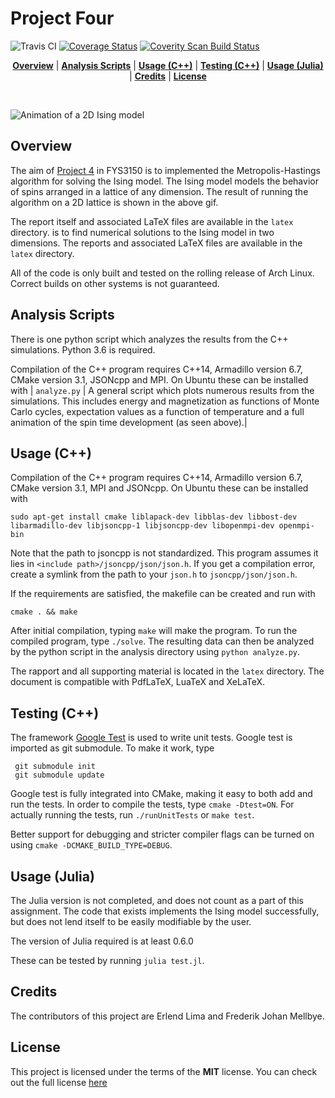 # Project Four

![Travis CI](https://travis-ci.org/Caronthir/FYS3150.svg?branch=master)
[![Coverage Status](https://coveralls.io/repos/github/Caronthir/FYS3150/badge.svg?branch=master)](https://coveralls.io/github/Caronthir/FYS3150?branch=master)
<a href="https://scan.coverity.com/projects/fys3150">
  <img alt="Coverity Scan Build Status"
       src="https://scan.coverity.com/projects/14080/badge.svg"/>
</a>

<p align="center">
<b><a href="#overview">Overview</a></b>
|
<b><a href="#analysis-scripts">Analysis Scripts</a></b>
|
<b><a href="#usage-c">Usage (C++)</a></b>
|
<b><a href="#testing-c">Testing (C++)</a></b>
|
<b><a href="#usage-julia">Usage (Julia)</a></b>
|
<b><a href="#credits">Credits</a></b>
|
<b><a href="#license">License</a></b>
</p>
<br>


<!-- <img height="700px" align="center" src="latex/figures/solarsys.png?raw=true"> -->
![Animation of a 2D Ising model](https://github.com/Caronthir/FYS3150/blob/master/Project4/latex/figures/animation.gif)

## Overview
The aim of [Project 4](https://compphysics.github.io/ComputationalPhysics/doc/Projects/2017/Project4/pdf/Project4.pdf) in FYS3150
is to implemented the Metropolis-Hastings algorithm for solving the Ising model. The Ising model models the behavior of spins arranged in a lattice of any dimension.
The result of running the algorithm on a 2D lattice is shown in the above gif.

The report itself and associated LaTeX files are available in the `latex` directory.
is to find numerical solutions to the Ising model in two dimensions.
The reports and associated LaTeX files are available in the `latex` directory.

All of the code is only built and tested on the rolling release of Arch Linux. Correct builds on other systems is not guaranteed. 

## Analysis Scripts

There is one python script which analyzes the results from the C++ simulations. Python 3.6 is required.

Compilation of the C++ program requires C++14, Armadillo version 6.7, CMake version 3.1, JSONcpp and MPI. On Ubuntu these can be installed with
| `analyze.py`            | A general script which plots numerous results from the simulations. This includes energy and magnetization as functions of Monte Carlo cycles, expectation values as a function of temperature and a full animation of the spin time development (as seen above).|

## Usage (C++)

Compilation of the C++ program requires C++14, Armadillo version 6.7, CMake version 3.1, MPI and JSONcpp. On Ubuntu these can be installed with
```console
sudo apt-get install cmake liblapack-dev libblas-dev libbost-dev libarmadillo-dev libjsoncpp-1 libjsoncpp-dev libopenmpi-dev openmpi-bin
```

Note that the path to jsoncpp is not standardized. This program assumes it lies in `<include path>/jsoncpp/json/json.h`. 
If you get a compilation error, create a symlink from the path to your `json.h` to `jsoncpp/json/json.h`.

If the
requirements are satisfied, the makefile can be created and run with

```console
cmake . && make
```

After initial compilation, typing `make` will make the program. To run the
compiled program, type `./solve`.
The resulting data can then be analyzed
by the python script in the analysis directory using `python analyze.py`.


The rapport and all supporting material is located in the `latex` directory.
The document is compatible with PdfLaTeX, LuaTeX and XeLaTeX.

## Testing (C++)
The framework [Google Test](https://github.com/google/googletest) is used to write unit tests. Google test is
imported as git submodule. To make it work, type

```console
 git submodule init
 git submodule update
```

Google test is fully integrated into CMake, making it easy to both add and run the tests. In order
to compile the tests, type `cmake -Dtest=ON`. For actually running the tests, run `./runUnitTests` or
`make test`.

Better support for debugging and stricter compiler flags can be turned on using `cmake -DCMAKE_BUILD_TYPE=DEBUG`.

## Usage (Julia)
The Julia version is not completed, and does not count as a part of this assignment. 
The code that exists implements the Ising model successfully, but does not lend itself to be easily modifiable by the user. 

The version of Julia required is at least 0.6.0

These can be tested by running
`julia test.jl`.

## Credits
The contributors of this project are Erlend Lima and Frederik Johan Mellbye.

## License
This project is licensed under the terms of the **MIT** license.
You can check out the full license [here](../LICENSE)
